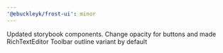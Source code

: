 ```yaml
---
'@ebuckleyk/frost-ui': minor
---
```


Updated storybook components. Change opacity for buttons and made RichTextEditor Toolbar outline variant by default

